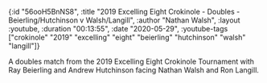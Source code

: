 {:id "56ooH5BnNS8",
 :title
 "2019 Excelling Eight Crokinole - Doubles - Beierling/Hutchinson v Walsh/Langill",
 :author "Nathan Walsh",
 :layout :youtube,
 :duration "00:13:55",
 :date "2020-05-29",
 :youtube-tags
 ["crokinole"
  "2019"
  "excelling"
  "eight"
  "beierling"
  "hutchinson"
  "walsh"
  "langill"]}


A doubles match from the 2019 Excelling Eight Crokinole Tournament with Ray Beierling and Andrew Hutchinson facing Nathan Walsh and Ron Langill.

